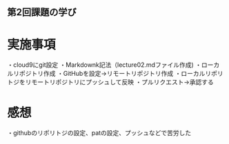 ## 第2回課題の学び
# 実施事項
・cloud9にgit設定
・Markdownk記法（lecture02.mdファイル作成)
・ローカルリポジトリ作成
・GitHubを設定→リモートリポジトリ作成
・ローカルリポリトジをリモートリポジトリにプッシュして反映
・プルリクエスト→承認する

# 感想
・githubのリポリトジの設定、patの設定、プッシュなどで苦労した
